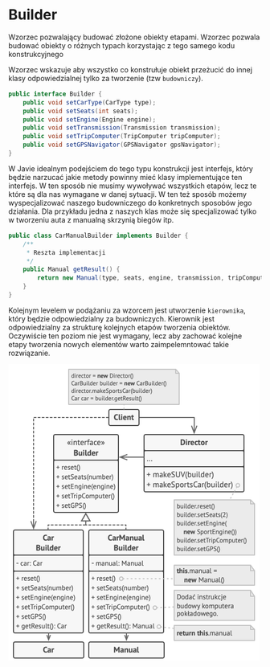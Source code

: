 <h1>
    Builder
</h1>
<p>
    Wzorzec pozwalający budować złożone obiekty etapami. Wzorzec pozwala budować obiekty o różnych typach korzystając z 
tego samego kodu konstrukcyjnego
</p>

<p>
    Wzorzec wskazuje aby wszystko co konstrułuje obiekt przeżucić do innej klasy odpowiedzialnej tylko za tworzenie (tzw
<code>budowniczy</code>). 
</p>

```java
public interface Builder {
    public void setCarType(CarType type);
    public void setSeats(int seats);
    public void setEngine(Engine engine);
    public void setTransmission(Transmission transmission);
    public void setTripComputer(TripComputer tripComputer);
    public void setGPSNavigator(GPSNavigator gpsNavigator);
}
```
<p>
    W Javie idealnym podejściem do tego typu konstrukcji jest interfejs, który będzie narzucać jakie metody powinny mieć
klasy implementujące ten interfejs. W ten sposób nie musimy wywoływać wszystkich etapów, lecz te które są dla nas 
wymagane w danej sytuacji. W ten też sposób możemy wyspecjalizować naszego budowniczego do konkretnych sposobów jego 
działania. Dla przykładu jedna z naszych klas może się specjalizować tylko w tworzeniu auta z manualną skrzynią biegów 
itp.
</p>

```java
public class CarManualBuilder implements Builder {
    /**
     * Reszta implementacji
     */
    public Manual getResult() {
        return new Manual(type, seats, engine, transmission, tripComputer, gpsNavigator);
    }
}
```
<p>
    Kolejnym levelem w podążaniu za wzorcem jest utworzenie <code>kierownika</code>, który będzie odpowiedzialny za 
budowniczych. Kierownik jest odpowiedzialny za strukturę kolejnych etapów tworzenia obiektów. Oczywiście ten poziom nie 
jest wymagany, lecz aby zachować kolejne etapy tworzenia nowych elementów warto zaimpelemntować takie rozwiązanie. 
</p>

<img src="img/example-pl.png">